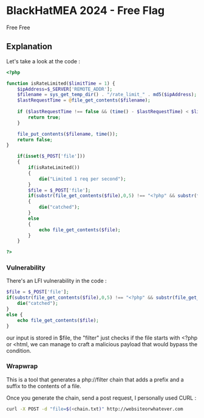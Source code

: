 # BlackHatMEA 2024 - Free Flag


Free Free

<!--more-->

## Explanation
Let's take a look at the code :

```php
<?php

function isRateLimited($limitTime = 1) {
    $ipAddress=$_SERVER['REMOTE_ADDR'];
    $filename = sys_get_temp_dir() . "/rate_limit_" . md5($ipAddress);
    $lastRequestTime = @file_get_contents($filename);
    
    if ($lastRequestTime !== false && (time() - $lastRequestTime) < $limitTime) {
        return true;
    }

    file_put_contents($filename, time());
    return false;
}

    if(isset($_POST['file']))
    {
        if(isRateLimited())
        {
            die("Limited 1 req per second");
        }
        $file = $_POST['file'];
        if(substr(file_get_contents($file),0,5) !== "<?php" && substr(file_get_contents($file),0,5) !== "<html") 
        {
            die("catched");
        }
        else
        {
            echo file_get_contents($file);
        }
    }

?>
```

### Vulnerability 

There's an LFI vulnerability in the code :

```php
$file = $_POST['file'];
if(substr(file_get_contents($file),0,5) !== "<?php" && substr(file_get_contents($file),0,5) !== "<html") {
    die("catched");
}
else {
    echo file_get_contents($file);
}
```

our input is stored in $file, the "filter" just checks if the file starts with <?php or <html, we can manage to craft a malicious payload that would bypass the condition.

### Wrapwrap

This is a tool that generates a php://filter chain that adds a prefix and a suffix to the contents of a file.

Once you generate the chain, send a post request, I personally used CURL : 

```bash
curl -X POST -d "file=$(<chain.txt)" http://websiteorwhatever.com
```



